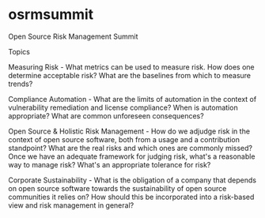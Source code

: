 # osrmsummit
Open Source Risk Management Summit

Topics

Measuring Risk	- What metrics can be used to measure risk. How does one determine acceptable risk? What are the baselines from which to measure trends?

Compliance Automation -	What are the limits of automation in the context of vulnerability remediation and license compliance? 
	When is automation appropriate? What are common unforeseen consequences?

Open Source & Holistic Risk Management 	- How do we adjudge risk in the context of open source software, both from a usage and a contribution standpoint? What are the real risks and which ones are commonly missed? Once we have an adequate framework for judging risk, what's a reasonable way to manage risk? What's an appropriate tolerance for risk?

Corporate Sustainability	- What is the obligation of a company that depends on open source software towards the sustainability of open source communities it relies on? How should this be incorporated into a risk-based view and risk management in general?
